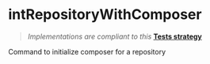# intRepositoryWithComposer

> *Implementations are compliant to this* **[Tests strategy](https://github.com/yoanm/Readme/blob/master/TESTS_STRATEGY.md)**

Command to initialize composer for a repository

